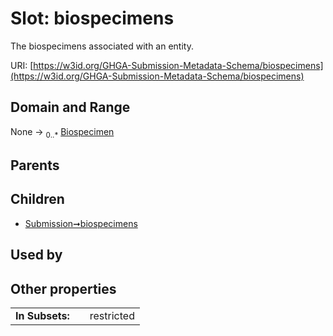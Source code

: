 
# Slot: biospecimens


The biospecimens associated with an entity.

URI: [https://w3id.org/GHGA-Submission-Metadata-Schema/biospecimens](https://w3id.org/GHGA-Submission-Metadata-Schema/biospecimens)


## Domain and Range

None &#8594;  <sub>0..\*</sub> [Biospecimen](Biospecimen.md)

## Parents


## Children

 *  [Submission➞biospecimens](Submission_biospecimens.md)

## Used by


## Other properties

|  |  |  |
| --- | --- | --- |
| **In Subsets:** | | restricted |

